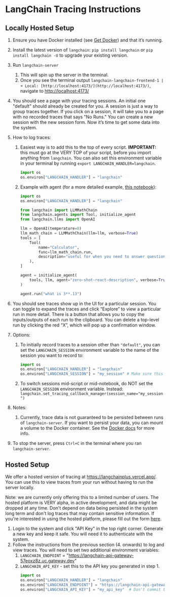 # LangChain Tracing Instructions

## Locally Hosted Setup

1. Ensure you have Docker installed (see [Get Docker](https://docs.docker.com/get-docker/)) and that it’s running.
2. Install the latest version of `langchain`: `pip install langchain` or `pip install langchain -U` to upgrade your
   existing version.
3. Run `langchain-server`
    1. This will spin up the server in the terminal.
    2. Once you see the terminal
       output `langchain-langchain-frontend-1 | ➜ Local: [http://localhost:4173/](http://localhost:4173/)`, navigate
       to [http://localhost:4173/](http://localhost:4173/)

4. You should see a page with your tracing sessions. An initial one "default" should already be created for you. A session is just a way to group traces together. If you click on a session, it will take you to a page with no recorded traces that says "No Runs." You can create a new session with the
   new session form. Now it’s time to get some data into the system.
5. How to log traces:
    1. Easiest way is to add this to the top of every script. **IMPORTANT:** this must go at the VERY TOP of your script, before you import anything from `langchain`. You can also set this environment variable in your terminal by running `export LANGCHAIN_HANDLER=langchain`.

        ```python
        import os
        os.environ["LANGCHAIN_HANDLER"] = "langchain"
        ```

    2. Example with agent (for a more detailed example, [this notebook](tracing/agent_with_tracing.ipynb)):

        ```python
        import os
        os.environ["LANGCHAIN_HANDLER"] = "langchain"
        
        from langchain import LLMMathChain
        from langchain.agents import Tool, initialize_agent
        from langchain.llms import OpenAI
        
        llm = OpenAI(temperature=0)
        llm_math_chain = LLMMathChain(llm=llm, verbose=True)
        tools = [
            Tool(
                name="Calculator",
                func=llm_math_chain.run,
                description="useful for when you need to answer questions about math",
            ),
        ]
        
        agent = initialize_agent(
            tools, llm, agent="zero-shot-react-description", verbose=True
        )
        
        agent.run("what is 3**.13")
        ```

6. You should see traces show up in the UI for a particular session. You can toggle to expand the traces and click
   “Explore” to view a particular run in more detail. There is a button that allows you to copy the inputs/outputs of each run to the clipboard. You can delete a top-level run by clicking the red “X”, which will
   pop up a confirmation window.
7. Options:
    1. To initially record traces to a session other than `"default"`, you can set the `LANGCHAIN_SESSION` environment
       variable to the name of the session you want to record to:

        ```python
        import os
        os.environ["LANGCHAIN_HANDLER"] = "langchain"
        os.environ["LANGCHAIN_SESSION"] = "my_session" # Make sure this session actually exists. You can create a new session in the UI.
        ```
    2. To switch sessions mid-script or mid-notebook, do NOT set the `LANGCHAIN_SESSION` environment variable. Instead: `langchain.set_tracing_callback_manager(session_name="my_session")`
8. Notes:
    1. Currently, trace data is not guaranteed to be persisted between runs of `langchain-server`. If you want to
       persist your data, you can mount a volume to the Docker container. See the [Docker
       docs](https://docs.docker.com/storage/volumes/) for more info.
2. To stop the server, press `Ctrl+C` in the terminal where you ran `langchain-server`.

## Hosted Setup

We offer a hosted version of tracing at https://langchainplus.vercel.app/. You can use this to view traces from your run without having to run the server locally.

Note: we are currently only offering this to a limited number of users. The hosted platform is VERY alpha, in active development, and data might be dropped at any time. Don't depend on data being persisted in the system long term and don't log traces that may contain sensitive information. If you're interested in using the hosted platform, please fill out the form [here](https://forms.gle/tRCEMSeopZf6TE3b6).

1. Login to the system and click "API Key" in the top right corner. Generate a new key and keep it safe. You will need it to authenticate with the system.
2. Follow the instructions from the previous section (4. onwards) to log and view traces. You will need to set two additional environment variables:
    1. `LANGCHAIN_ENDPOINT` = "https://langchain-api-gateway-57eoxz8z.uc.gateway.dev"
    2. `LANGCHAIN_API_KEY` - set this to the API key you generated in step 1.
        ```python
        import os
        os.environ["LANGCHAIN_HANDLER"] = "langchain"
        os.environ["LANGCHAIN_ENDPOINT"] = "https://langchain-api-gateway-57eoxz8z.uc.gateway.dev"
        os.environ["LANGCHAIN_API_KEY"] = "my_api_key"  # Don't commit this to your repo! Better to set it in your terminal.
        ```
